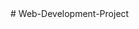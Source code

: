 <!DOCTYPE html>
<html>
  <head>

  </head>
  <body>
    # Web-Development-Project
  </body>
</html>
